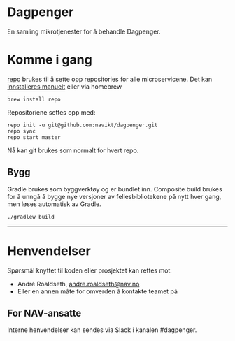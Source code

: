 # Dagpenger

En samling mikrotjenester for å behandle Dagpenger.

# Komme i gang

[repo](https://source.android.com/setup/develop/repo) brukes til å sette opp
repositories for alle microservicene. Det kan [innstalleres
manuelt](https://source.android.com/setup/build/downloading) eller via homebrew

`brew install repo`

Repositoriene settes opp med:

```
repo init -u git@github.com:navikt/dagpenger.git
repo sync
repo start master
```

Nå kan git brukes som normalt for hvert repo.

## Bygg

Gradle brukes som byggverktøy og er bundlet inn. Composite build brukes for
å unngå å bygge nye versjoner av fellesbibliotekene på nytt hver gang, men løses
automatisk av Gradle.

`./gradlew build`

---

# Henvendelser

Spørsmål knyttet til koden eller prosjektet kan rettes mot:

* André Roaldseth, andre.roaldseth@nav.no
* Eller en annen måte for omverden å kontakte teamet på

## For NAV-ansatte

Interne henvendelser kan sendes via Slack i kanalen #dagpenger.
